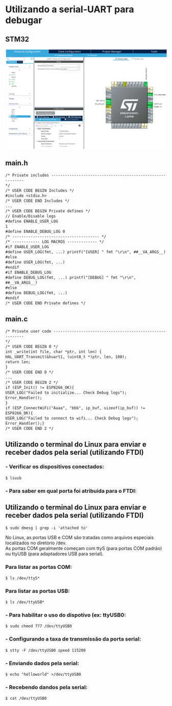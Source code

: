 # Utilizando a serial-UART para debugar

## STM32
![STM32](https://github.com/fabricioitajuba/STM32-Exemplos/blob/master/STM32-Debug-UART-01/Config/Configura%C3%A7%C3%A3o.png)

## main.h
```
/* Private includes ----------------------------------------------------------
*/
/* USER CODE BEGIN Includes */
#include <stdio.h>
/* USER CODE END Includes */
...
/* USER CODE BEGIN Private defines */
// Enable/Disable logs
#define ENABLE_USER_LOG
1
#define ENABLE_DEBUG_LOG 0
/* -------------------------------------- */
/* ------------ LOG MACROS ------------- */
#if ENABLE_USER_LOG
#define USER_LOG(fmt, ...) printf("[USER] " fmt "\r\n", ##__VA_ARGS__)
#else
#define USER_LOG(fmt, ...)
#endif
#if ENABLE_DEBUG_LOG
#define DEBUG_LOG(fmt, ...) printf("[DEBUG] " fmt "\r\n", ##__VA_ARGS__)
#else
#define DEBUG_LOG(fmt, ...)
#endif
/* USER CODE END Private defines */
```

## main.c
```
/* Private user code ---------------------------------------------------------
*/
/* USER CODE BEGIN 0 */
int _write(int file, char *ptr, int len) {
HAL_UART_Transmit(&huart1, (uint8_t *)ptr, len, 100);
return len;
}
/* USER CODE END 0 */
...
/* USER CODE BEGIN 2 */
if (ESP_Init() != ESP8266_OK){
USER_LOG("Failed to initialize... Check Debug logs");
Error_Handler();
}
if (ESP_ConnectWiFi("Aaaa", "bbb", ip_buf, sizeof(ip_buf)) != ESP8266_OK){
USER_LOG("Failed to connect to wifi... Check Debug logs");
Error_Handler();}
/* USER CODE END 2 */
```

## Utilizando o terminal do Linux para enviar e receber dados pela serial (utilizando FTDI)

### - Verificar os dispositivos conectados:
```
$ lsusb
```

### - Para saber em qual porta foi atribuida para o FTDI:

## Utilizando o terminal do Linux para enviar e receber dados pela serial (utilizando FTDI)
```
$ sudo dmesg | grep -i 'attached to'
```
No Linux, as portas USB e COM são tratadas como arquivos especiais localizados no diretório /dev.  
As portas COM geralmente começam com ttyS (para portas COM padrão) ou ttyUSB (para adaptadores USB para serial).  

### Para listar as portas COM:
```
$ ls /dev/ttyS*
```

### Para listar as portas USB:
```
$ ls /dev/ttyUSB*
```

### - Para habilitar o uso do dispotivo (ex: ttyUSB0:
```
$ sudo chmod 777 /dev/ttyUSB0
```

### - Configurando a taxa de transmissão da porta serial:
```
$ stty -F /dev/ttyUSB0 speed 115200
```

### - Enviando dados pela serial:
```
$ echo "helloworld" >/dev/ttyUSB0
```

### - Recebendo dandos pela serial:
```
$ cat /dev/ttyUSB0
```
